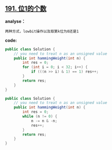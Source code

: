 ## [191. 位1的个数](https://leetcode-cn.com/problems/number-of-1-bits/)

**analyse：**

```
两种方式，lowbit操作以及取第k位为0还是1
```

**code:**

[//]: # "打卡模板，上面预览按钮可以展示预览效果 ^^"
```java
public class Solution {
    // you need to treat n as an unsigned value
    public int hammingWeight(int n) {
        int res = 0;
        for (int i = 0; i < 32; i++) {
            if (((n >> i) & 1) == 1) res++;
        }
        return res;
    }
}
```


```java
public class Solution {
    // you need to treat n as an unsigned value
    public int hammingWeight(int n) {
        int res = 0;
        while (n != 0) {
            n -= n & -n;
            res++;
        }
        return res;
    }
}
```

